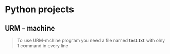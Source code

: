 # Python projects

## URM - machine
> To use URM-mchine program you need a file named **test.txt** with olny 1 command in every line

